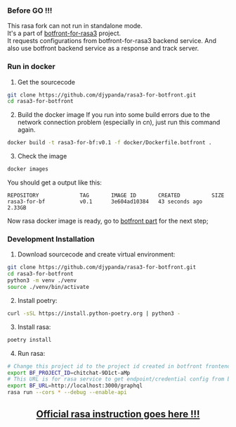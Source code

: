 ### Before GO !!!
This rasa fork can not run in standalone mode.<br>
It's a part of [botfront-for-rasa3](https://github.com/djypanda/botfront-for-rasa3) project.<br>
It requests configurations from botfront-for-rasa3 backend service. And also use botfront backend service as a response and track server.

### Run in docker

1. Get the sourcecode
```bash
git clone https://github.com/djypanda/rasa3-for-botfront.git
cd rasa3-for-botfront
```
2. Build the docker image
If you run into some build errors due to the network connection problem (especially in cn), just run this command again.
```bash
docker build -t rasa3-for-bf:v0.1 -f docker/Dockerfile.botfront .
```
3. Check the image
```bash
docker images
```
You should get a output like this:
```
REPOSITORY             TAG       IMAGE ID       CREATED          SIZE
rasa3-for-bf           v0.1      3e604ad10384   43 seconds ago   2.33GB
```

Now rasa docker image is ready, go to [botfront part](https://github.com/djypanda/botfront-for-rasa3) for the next step;

### Development Installation

1. Download sourcecode and create virtual environment:
```bash
git clone https://github.com/djypanda/rasa3-for-botfront.git
cd rasa3-for-botfront
python3 -m venv ./venv
source ./venv/bin/activate
```
2. Install poetry:
```bash
curl -sSL https://install.python-poetry.org | python3 -
```
3. Install rasa:
```bash
poetry install
```
4. Run rasa:
```bash
# Change this project id to the project id created in botfront frontend
export BF_PROJECT_ID=chitchat-9D1ct-aMp
# This URL is for rasa service to get endpoint/credential config from botfront service
export BF_URL=http://localhost:3000/graphql 
rasa run --cors * --debug --enable-api
```

<h2 align="center">
    <a href='https://github.com/RasaHQ/rasa'> Official rasa instruction goes here !!! </a>
</h2>


